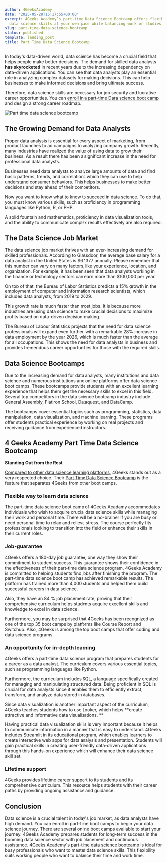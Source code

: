 ```yaml
---
author: 4GeeksAcademy
date: '2025-05-28T15:17:55+00:00'
excerpt: 4Geeks Academy’s part-time Data Science Bootcamp offers flexibility. Learn
  data science skills at your own pace while balancing work or studies.
slug: part-time-data-science-bootcamp
status: published
template: landing_post
title: Part Time Data Science Bootcamp
---
```

In today's data-driven world, data science has become a crucial field that helps people make better decisions.  The demand for skilled data analysts **has skyrocketed** in recent years due to the increasing dependency on data-driven applications. You can see that data analysts play an essential role in analyzing complex datasets for making decisions. This can help businesses to make informed decisions and bring ultimate success. 

Therefore, data science skills are necessary for job security and lucrative career opportunities. You can [enroll in a part-time Dara science boot camp](https://4geeksacademy.com/us/coding-bootcamps/datascience-machine-learning) and design a strong career roadmap. 


![Part time data science bootcamp](https://breathecode.herokuapp.com/v1/media/file/part-time-datasciencebootcamp-jpg?width=600 "Part time data science bootcamp")
## The Growing Demand for Data Analysts

Proper data analysis is essential for every aspect of marketing, from product launches to 
ad campaigns to analyzing company growth. Recently, many industries have realized the value of using data to grow their business. As a result there has been a significant increase in the need for professional data analysts. 

Businesses need data analysts to analyze large amounts of data and find basic patterns, trends, and correlations which they can use to help understand consumer behaviors. This helps businesses to make better decisions and stay ahead of their competitors. 

Now you want to know what to know to succeed in data science. To do that, you must know various skills, such as proficiency in programming languages like Python, R, or PHP.

A solid fountain and mathematics, proficiency in data visualization tools, and the ability to communicate complex results effectively are also required. 

## The Data Science Job Market 

The data science job market thrives with an ever-increasing demand for skilled professionals. According to Glassdoor, the average base salary for a data analyst in the United States is $67,377 annually. Please remember that this number can vary on many factors, like your experience, location, and organization. 
For example, it has been seen that data analysts working in the finance or technology sectors can earn more than $100,000 per year.

On top of that, the Bureau of Labor Statistics predicts a 15% growth in the employment of computer and information research scientists, which includes data analysts, from 2019 to 2029. 

This growth rate is much faster than most jobs. It is because more industries are using data science to make crucial decisions to maximize profits based on data-driven decision-making.

The Bureau of Labour Statistics projects that the need for data science professionals will expand even further, with a remarkable 28% increase in data employment by the year 2026, which is much faster than the average for all occupations. This shows the need for data analysts in business and provides tremendous career opportunities for those with the required skills.

## Data Science Bootcamps

Due to the increasing demand for data analysts, many institutions and data science and numerous institutions and online platforms offer data science boot camps. These bootcamps provide students with an excellent learning experience that helps them get the necessary skills to excel in this field.
Several top competitors in the data science bootcamp industry include General Assembly, Flatiron School, Dataquest, and DataCamp. 

The bootcamps cover essential topics such as programming, statistics, data manipulation, data visualization, and machine learning. 
These programs offer students practical experience by working on real projects and receiving guidance from experienced instructors.

## 4 Geeks Academy Part Time Data Science Bootcamp 
**Standing Out from the Rest**

[Compared to other data science learning platforms](https://4geeksacademy.com/us/geeks-vs-others), 4Geeks stands out as a very respected choice. Their [Part Time Data Science Bootcamp](https://4geeksacademy.com/us/coding-bootcamps/datascience-machine-learning) is the feature that separates 4Geeks from other boot camps.

### Flexible way to learn data science 

The part-time data science boot camp of 4Geeks Acadamy accommodates individuals who wish to acquire crucial data science skills while managing their work and personal time. There will be a no-brainer if you are busy or need personal time to relax and relieve stress.  The course perfectly fits professionals looking to transition into the field or enhance their skills in their current roles.

### Job-guarantee 

4Geeks offers a 180-day job guarantee, one way they show their commitment to student success. This guarantee shows their confidence in the effectiveness of their part-time data science program. 4Geeks Academy is committed to helping students find jobs after finishing the program.  The part-time data science boot camp has achieved remarkable results. The platform has trained more than 4,000 students and helped them build successful careers in data science. 

Also, they have an 84 % job placement rate, proving that their comprehensive curriculum helps students acquire excellent skills and knowledge to excel in data science.

Furthermore, you may be surprised that 4Geeks has been recognized as one of the top 35 boot camps by platforms like Course Report and Switchup. Also, 4Geeks is among the top boot camps that offer coding and data science programs. 

### An opportunity for in-depth learning

4Geeks offers a part-time data science program that prepares students for a career as a data analyst. The curriculum covers various essential topics, such as programming languages like Python. 

Furthermore, the curriculum includes SQL, a language specifically created for managing and manipulating structured data. Being proficient in SQL is crucial for data analysts since it enables them to efficiently extract, transform, and analyze data stored in databases.

Since data visualization is another important aspect of the curriculum, 4Geeks teaches students how to use Looker, which helps **create attractive and informative data visualizations. **

Having practical data visualization skills is very important because it helps to communicate information in a manner that is easy to understand. 4Geeks includes Streamlit in its educational program, which enables learners to create interactive web apps for data analysis and presentation. Students will gain practical skills in creating user-friendly data-driven applications through this hands-on experience which will enhance their data science skill set.

### Lifetime support 

4Geeks provides lifetime career support to its students and its comprehensive curriculum. This resource helps students with their career paths by providing ongoing assistance and guidance. 

## Conclusion

Data science is a crucial talent in today's job market, as data analysts have high demand. You can enroll in part-time boot camps to begin your data science journey. There are several online boot camps available to start your journey. 4Geeks Academy prepares students for long-term success in the booming data science sector with job placement and continuous assistance. [4Geeks Academy's part-time data science bootcamp](https://4geeksacademy.com/us/coding-bootcamps/datascience-machine-learning) is ideal for busy professionals who want to master data science skills. This flexibility suits working people who want to balance their time and work time.